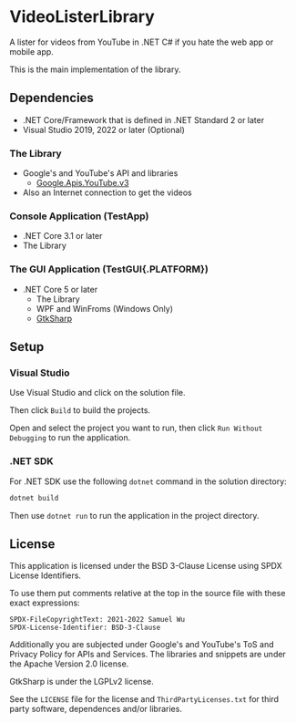 # VideoListerLibrary

A lister for videos from YouTube in .NET C# if you hate the web app or mobile
app.

This is the main implementation of the library.

## Dependencies

- .NET Core/Framework that is defined in .NET Standard 2 or later
- Visual Studio 2019, 2022 or later (Optional)

### The Library

- Google's and YouTube's API and libraries
  - [Google.Apis.YouTube.v3](https://developers.google.com/youtube/v3/)
- Also an Internet connection to get the videos

### Console Application (TestApp)

- .NET Core 3.1 or later
- The Library

### The GUI Application (TestGUI{.PLATFORM})

- .NET Core 5 or later
  - The Library
  - WPF and WinFroms (Windows Only)
  - [GtkSharp](https://github.com/GtkSharp/GtkSharp)

## Setup

### Visual Studio

Use Visual Studio and click on the solution file.

Then click `Build` to build the projects.

Open and select the project you want to run,
then click `Run Without Debugging` to run the application.

### .NET SDK

For .NET SDK use the following `dotnet` command in the solution directory:

```bash
dotnet build
```

Then use `dotnet run` to run the application in the project directory.

## License

This application is licensed under the BSD 3-Clause License using SPDX License
Identifiers.

To use them put comments relative at the top in the source file with these exact
expressions:

```text
SPDX-FileCopyrightText: 2021-2022 Samuel Wu
SPDX-License-Identifier: BSD-3-Clause
```

Additionally you are subjected under Google's and YouTube's ToS and Privacy
Policy for APIs and Services. The libraries and snippets are under the Apache
Version 2.0 license.

GtkSharp is under the LGPLv2 license.

See the `LICENSE` file for the license and `ThirdPartyLicenses.txt` for third
party software, dependences and/or libraries.
